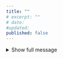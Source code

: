 ```yaml
---
title: ""
# excerpt: ""
# date: 
#updated: 
published: false
---
```



<details>
    <summary>Show full message</summary>
    <div class="highlighter-rouge">
        <div class="highlight">
            <pre class="highlight"><code></code></pre>
        </div>
    </div>
</details>

